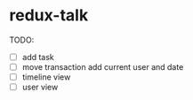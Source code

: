 # redux-talk

TODO:
- [ ] add task
- [ ] move transaction add current user and date
- [ ] timeline view
- [ ] user view